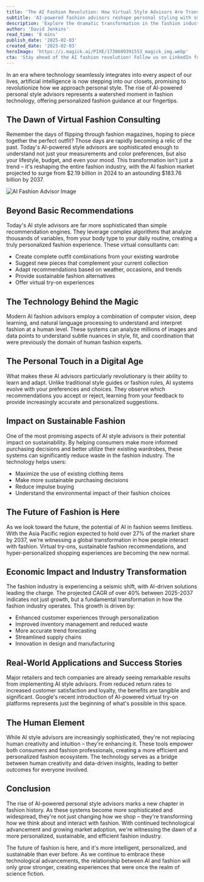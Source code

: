 ```yaml
---
title: 'The AI Fashion Revolution: How Virtual Style Advisors Are Transforming Your Wardrobe'
subtitle: 'AI-powered fashion advisors reshape personal styling with smart technology'
description: 'Explore the dramatic transformation in the fashion industry as AI-powered style advisors revolutionize personal style with personalized recommendations and sustainable solutions. With projections reaching $183.76 billion by 2037, discover how AI technology is reshaping our wardrobes.'
author: 'David Jenkins'
read_time: '8 mins'
publish_date: '2025-02-03'
created_date: '2025-02-03'
heroImage: 'https://i.magick.ai/PIXE/1738609391553_magick_img.webp'
cta: 'Stay ahead of the AI fashion revolution! Follow us on LinkedIn for the latest updates on how technology is transforming the fashion industry.'
---
```


In an era where technology seamlessly integrates into every aspect of our lives, artificial intelligence is now stepping into our closets, promising to revolutionize how we approach personal style. The rise of AI-powered personal style advisors represents a watershed moment in fashion technology, offering personalized fashion guidance at our fingertips.

## The Dawn of Virtual Fashion Consulting

Remember the days of flipping through fashion magazines, hoping to piece together the perfect outfit? Those days are rapidly becoming a relic of the past. Today's AI-powered style advisors are sophisticated enough to understand not just your measurements and color preferences, but also your lifestyle, budget, and even your mood. This transformation isn't just a trend – it's reshaping the entire fashion industry, with the AI fashion market projected to surge from $2.19 billion in 2024 to an astounding $183.76 billion by 2037.

![AI Fashion Advisor Image](https://i.magick.ai/PIXE/1738609391554_magick_img.webp)

## Beyond Basic Recommendations

Today's AI style advisors are far more sophisticated than simple recommendation engines. They leverage complex algorithms that analyze thousands of variables, from your body type to your daily routine, creating a truly personalized fashion experience. These virtual consultants can:

- Create complete outfit combinations from your existing wardrobe
- Suggest new pieces that complement your current collection
- Adapt recommendations based on weather, occasions, and trends
- Provide sustainable fashion alternatives
- Offer virtual try-on experiences

## The Technology Behind the Magic

Modern AI fashion advisors employ a combination of computer vision, deep learning, and natural language processing to understand and interpret fashion at a human level. These systems can analyze millions of images and data points to understand subtle nuances in style, fit, and coordination that were previously the domain of human fashion experts.

## The Personal Touch in a Digital Age

What makes these AI advisors particularly revolutionary is their ability to learn and adapt. Unlike traditional style guides or fashion rules, AI systems evolve with your preferences and choices. They observe which recommendations you accept or reject, learning from your feedback to provide increasingly accurate and personalized suggestions.

## Impact on Sustainable Fashion

One of the most promising aspects of AI style advisors is their potential impact on sustainability. By helping consumers make more informed purchasing decisions and better utilize their existing wardrobes, these systems can significantly reduce waste in the fashion industry. The technology helps users:

- Maximize the use of existing clothing items
- Make more sustainable purchasing decisions
- Reduce impulse buying
- Understand the environmental impact of their fashion choices

## The Future of Fashion is Here

As we look toward the future, the potential of AI in fashion seems limitless. With the Asia Pacific region expected to hold over 27% of the market share by 2037, we're witnessing a global transformation in how people interact with fashion. Virtual try-ons, sustainable fashion recommendations, and hyper-personalized shopping experiences are becoming the new normal.

## Economic Impact and Industry Transformation

The fashion industry is experiencing a seismic shift, with AI-driven solutions leading the charge. The projected CAGR of over 40% between 2025-2037 indicates not just growth, but a fundamental transformation in how the fashion industry operates. This growth is driven by:

- Enhanced customer experiences through personalization
- Improved inventory management and reduced waste
- More accurate trend forecasting
- Streamlined supply chains
- Innovation in design and manufacturing

## Real-World Applications and Success Stories

Major retailers and tech companies are already seeing remarkable results from implementing AI style advisors. From reduced return rates to increased customer satisfaction and loyalty, the benefits are tangible and significant. Google's recent introduction of AI-powered virtual try-on platforms represents just the beginning of what's possible in this space.

## The Human Element

While AI style advisors are increasingly sophisticated, they're not replacing human creativity and intuition – they're enhancing it. These tools empower both consumers and fashion professionals, creating a more efficient and personalized fashion ecosystem. The technology serves as a bridge between human creativity and data-driven insights, leading to better outcomes for everyone involved.

## Conclusion

The rise of AI-powered personal style advisors marks a new chapter in fashion history. As these systems become more sophisticated and widespread, they're not just changing how we shop – they're transforming how we think about and interact with fashion. With continued technological advancement and growing market adoption, we're witnessing the dawn of a more personalized, sustainable, and efficient fashion industry.

The future of fashion is here, and it's more intelligent, personalized, and sustainable than ever before. As we continue to embrace these technological advancements, the relationship between AI and fashion will only grow stronger, creating experiences that were once the realm of science fiction.